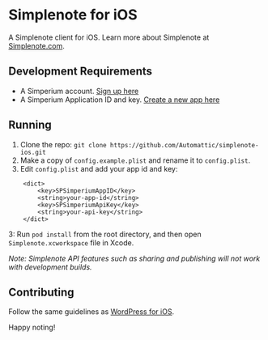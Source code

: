 # Simplenote for iOS
A Simplenote client for iOS. Learn more about Simplenote at [Simplenote.com](https://simplenote.com).

## Development Requirements
* A Simperium account. [Sign up here](https://simperium.com/signup/)
* A Simperium Application ID and key. [Create a new app here](https://simperium.com/app/new/)

## Running

1. Clone the repo: `git clone https://github.com/Automattic/simplenote-ios.git`
2. Make a copy of `config.example.plist` and rename it to `config.plist`.
3. Edit `config.plist` and add your app id and key:

```
    <dict>
        <key>SPSimperiumAppID</key>
        <string>your-app-id</string>
        <key>SPSimperiumApiKey</key>
        <string>your-api-key</string>
    </dict>
```

3: Run `pod install` from the root directory, and then open `Simplenote.xcworkspace` file in Xcode.

_Note: Simplenote API features such as sharing and publishing will not work with development builds._

## Contributing

Follow the same guidelines as [WordPress for iOS](https://make.wordpress.org/mobile/handbook/pathways/ios/how-to-contribute/).

Happy noting!
